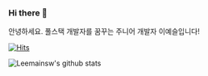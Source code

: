 ### Hi there 👋
안녕하세요. 풀스택 개발자를 꿈꾸는 주니어 개발자 이예슬입니다! 

<!--
**Leemainsw/Leemainsw** is a ✨ _special_ ✨ repository because its `README.md` (this file) appears on your GitHub profile.

Here are some ideas to get you started:

- 🔭 I’m currently working on ...
- 🌱 I’m currently learning ...
- 👯 I’m looking to collaborate on ...
- 🤔 I’m looking for help with ...
- 💬 Ask me about ...
- 📫 How to reach me: ...
- 😄 Pronouns: ...
- ⚡ Fun fact: ...
-->
[![Hits](https://hits.seeyoufarm.com/api/count/incr/badge.svg?url=https%3A%2F%2Fgithub.com%2FLeemainsw)](https://hits.seeyoufarm.com)

![Leemainsw's github stats](https://github-readme-stats.vercel.app/api?username=Leemainsw&show_icons=true)
